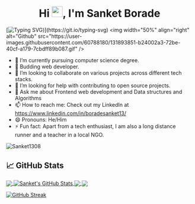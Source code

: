 <h4 align="center"> 
  
<h1 align="center">Hi <img src="https://github.com/TheDudeThatCode/TheDudeThatCode/blob/master/Assets/Hi.gif" width="29px"/>, I'm Sanket Borade </h1>
 
[![Typing SVG](http://readme-typing-svg.herokuapp.com?color=F71E11&lines=I+lovee%2C+open+source:))](https://git.io/typing-svg)
  <img width="50%" align="right" alt="Github" src="https://user-images.githubusercontent.com/60788180/131893851-b24002a3-72be-40cf-a179-7cbdff89b087.gif" />


- 🔭 I’m currently pursuing computer science degree.
- 🌱 Budding web developer.
- 👯 I’m looking to collaborate on various projects across different tech stacks.
- 🤔 I’m looking for help with contributing to open source projects.
- 💬 Ask me about Frontend web development and Data structures and Algorithms
- 📫 How to reach me: Check out my LinkedIn at https://www.linkedin.com/in/boradesanket13/
- 😄 Pronouns: He/Him
- ⚡ Fun fact: Apart from a tech enthusiast, I am also a long distance runner and a teacher in a  local NGO.

<p align="left"> <img src="https://komarev.com/ghpvc/?username=Sanket1308&label=Profile%20views&color=0e75b6&style=flat" alt="Sanket1308"/> </p>
  
## &#x1f4c8; GitHub Stats

<a href="https://github.com/Sanket1308/Sanket1308">
  <img align="center" src="https://github-readme-stats.vercel.app/api/top-langs/?username=Sanket1308&hide=java,html,tex&title_color=ffffff&text_color=c9cacc&icon_color=2bbc8a&bg_color=1d1f21&langs_count=3" />
</a>
<a href="https://github.com/Sanket1308/Sanket1308">
  <img align="center" src="https://github-readme-stats.vercel.app/api?username=Sanket1308&show_icons=true&line_height=27&count_private=true&title_color=ffffff&text_color=c9cacc&icon_color=2bbc8a&bg_color=1d1f21" alt="Sanket's GitHub Stats" />
</a>

<a href="https://github.com/Sanket1308/Sanket1308.github.io">
  <img align="center" src="https://github-readme-stats.vercel.app/api/pin/?username=Sanket1308&repo=Sanket1308.github.io&title_color=ffffff&text_color=c9cacc&icon_color=2bbc8a&bg_color=1d1f21" />
</a>


<a href="https://github.com/Sanket1308/Telegram-chatbot">
  <img align="center" src="https://github-readme-stats.vercel.app/api/pin/?username=Sanket1308&repo=Telegram-chatbot&title_color=ffffff&text_color=c9cacc&icon_color=2bbc8a&bg_color=1d1f21" />
</a>

[![GitHub Streak](https://github-readme-streak-stats.herokuapp.com/?user=Sanket1308&theme=dark)](https://git.io/streak-stats)



